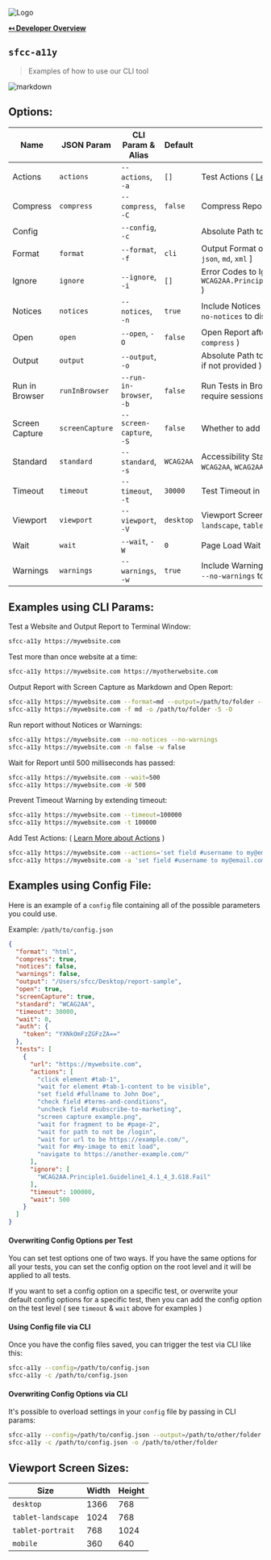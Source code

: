 ![Logo](img/logo.png "Logo")

**[↤ Developer Overview](../README.md#developer-overview)**

`sfcc-a11y`
---

> Examples of how to use our CLI tool

![markdown](https://sfcc-a11y.s3.amazonaws.com/markdown.gif?v=1.0.0)


Options:
---

Name           | JSON Param      | CLI Param & Alias        | Default   | Definition
---------------|-----------------|--------------------------|-----------|----------------------------------------------
Actions        | `actions`       | `--actions`, `-a`        | `[]`      | Test Actions ( [Learn More](actions.md) )
Compress       | `compress`      | `--compress`, `-C`       | `false`   | Compress Report ( Only works on HTML Format )
Config         |                 | `--config`, `-c`         |           | Absolute Path to Configuration File
Format         | `format`        | `--format`, `-f`         | `cli`     | Output Format of Report [ `cli`, `csv`, `html`, `jira`, `json`, `md`, `xml` ]
Ignore         | `ignore`        | `--ignore`, `-i`         |  `[]`     | Error Codes to Ignore ( `WCAG2AA.Principle1.Guideline1_4.1_4_3.G18.Fail` )
Notices        | `notices`       | `--notices`, `-n`        | `true`    | Include Notices in Report ( `--notices=false` or `--no-notices` to disable )
Open           | `open`          | `--open`, `-O`           | `false`   | Open Report after Creation ( disabled if using `--compress` )
Output         | `output`        | `--output`, `-o`         |           | Absolute Path to Output Directory for Report ( `cwd` if not provided )
Run in Browser | `runInBrowser`  | `--run-in-browser`, `-b` | `false`   | Run Tests in Browser ( helpful for tests that require sessions / authentication )
Screen Capture | `screenCapture` | `--screen-capture`, `-S` | `false`   | Whether to add a Screen Capture for Report
Standard       | `standard`      | `--standard`, `-s`       | `WCAG2AA` | Accessibility Standard [ `Section508`, `WCAG2A`, `WCAG2AA`, `WCAG2AAA` ]
Timeout        | `timeout`       | `--timeout`, `-t`        | `30000`   | Test Timeout in Milliseconds
Viewport       | `viewport`      | `--viewport`, `-V`       | `desktop` | Viewport Screen Size [ `desktop`, `tablet-landscape`, `tablet-portrait`, `mobile` ]
Wait           | `wait`          | `--wait`, `-W`           | `0`       | Page Load Wait in Milliseconds
Warnings       | `warnings`      | `--warnings`, `-w`       | `true`    | Include Warnings in Report ( `--warnings=false` or `--no-warnings` to disable )


Examples using CLI Params:
---

Test a Website and Output Report to Terminal Window:

```bash
sfcc-a11y https://mywebsite.com
```

Test more than once website at a time:

```bash
sfcc-a11y https://mywebsite.com https://myotherwebsite.com
```

Output Report with Screen Capture as Markdown and Open Report:

```bash
sfcc-a11y https://mywebsite.com --format=md --output=/path/to/folder --screen-capture --open
sfcc-a11y https://mywebsite.com -f md -o /path/to/folder -S -O
```

Run report without Notices or Warnings:

```bash
sfcc-a11y https://mywebsite.com --no-notices --no-warnings
sfcc-a11y https://mywebsite.com -n false -w false
```

Wait for Report until 500 milliseconds has passed:

```bash
sfcc-a11y https://mywebsite.com --wait=500
sfcc-a11y https://mywebsite.com -W 500
```

Prevent Timeout Warning by extending timeout:

```bash
sfcc-a11y https://mywebsite.com --timeout=100000
sfcc-a11y https://mywebsite.com -t 100000
```

Add Test Actions: ( [Learn More about Actions](actions.md) )

```bash
sfcc-a11y https://mywebsite.com --actions='set field #username to my@email.com' 'set field #password to abc123' 'click element #submit'
sfcc-a11y https://mywebsite.com -a 'set field #username to my@email.com' 'set field #password to abc123' 'click element #submit'
```


Examples using Config File:
---

Here is an example of a `config` file containing all of the possible parameters you could use.

Example: `/path/to/config.json`

```json
{
  "format": "html",
  "compress": true,
  "notices": false,
  "warnings": false,
  "output": "/Users/sfcc/Desktop/report-sample",
  "open": true,
  "screenCapture": true,
  "standard": "WCAG2AA",
  "timeout": 30000,
  "wait": 0,
  "auth": {
    "token": "YXNkOmFzZGFzZA=="
  },
  "tests": [
    {
      "url": "https://mywebsite.com",
      "actions": [
        "click element #tab-1",
        "wait for element #tab-1-content to be visible",
        "set field #fullname to John Doe",
        "check field #terms-and-conditions",
        "uncheck field #subscribe-to-marketing",
        "screen capture example.png",
        "wait for fragment to be #page-2",
        "wait for path to not be /login",
        "wait for url to be https://example.com/",
        "wait for #my-image to emit load",
        "navigate to https://another-example.com/"
      ],
      "ignore": [
        "WCAG2AA.Principle1.Guideline1_4.1_4_3.G18.Fail"
      ],
      "timeout": 100000,
      "wait": 500
    }
  ]
}
```

#### Overwriting Config Options per Test

You can set test options one of two ways.  If you have the same options for all your tests, you can set the config option on the root level and it will be applied to all tests.

If you want to set a config option on a specific test, or overwrite your default config options for a specific test, then you can add the config option on the test level ( see `timeout` & `wait` above for examples )


#### Using Config file via CLI

Once you have the config files saved, you can trigger the test via CLI like this:

```bash
sfcc-a11y --config=/path/to/config.json
sfcc-a11y -c /path/to/config.json
```

#### Overwriting Config Options via CLI

It's possible to overload settings in your `config` file by passing in CLI params:

```bash
sfcc-a11y --config=/path/to/config.json --output=/path/to/other/folder
sfcc-a11y -c /path/to/config.json -o /path/to/other/folder
```


Viewport Screen Sizes:
---

Size               | Width | Height
-------------------|-------|---------
`desktop`          | 1366  | 768
`tablet-landscape` | 1024  | 768
`tablet-portrait`  | 768   | 1024
`mobile`           | 360   | 640
